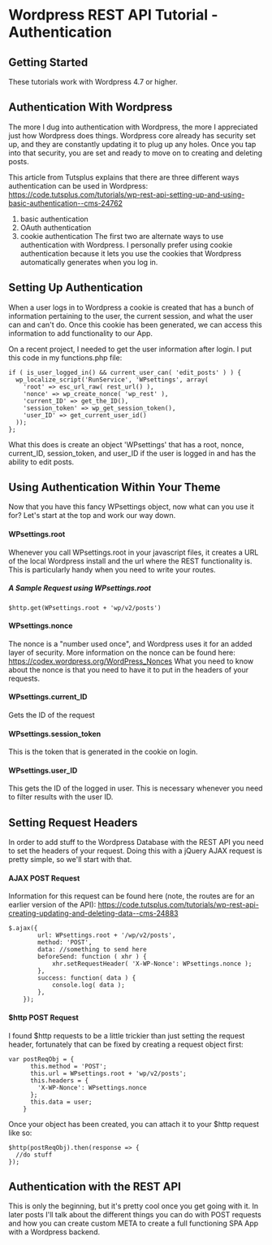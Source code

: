 # Wordpress REST API Tutorial - Authentication

## Getting Started
These tutorials work with Wordpress 4.7 or higher.

## Authentication With Wordpress
The more I dug into authentication with Wordpress, the more I appreciated just how Wordpress does things.  Wordpress core already has security set up, and they are constantly updating it to plug up any holes.  Once you tap into that security, you are set and ready to move on to creating and deleting posts.

This article from Tutsplus explains that there are three different ways authentication can be used in Wordpress:
https://code.tutsplus.com/tutorials/wp-rest-api-setting-up-and-using-basic-authentication--cms-24762
1. basic authentication
2. OAuth authentication
3. cookie authentication
The first two are alternate ways to use authentication with Wordpress.  I personally prefer using cookie authentication because it lets you use the cookies that Wordpress automatically generates when you log in.

## Setting Up Authentication
When a user logs in to Wordpress a cookie is created that has a bunch of information pertaining to the user, the current session, and what the user can and can't do.  Once this cookie has been generated, we can access this information to add functionality to our App.

On a recent project, I needed to get the user information after login.  I put this code in my functions.php file:

```
if ( is_user_logged_in() && current_user_can( 'edit_posts' ) ) {
  wp_localize_script('RunService', 'WPsettings', array(
    'root' => esc_url_raw( rest_url() ),
    'nonce' => wp_create_nonce( 'wp_rest' ),
    'current_ID' => get_the_ID(),
    'session_token' => wp_get_session_token(),
    'user_ID' => get_current_user_id()
  ));
};
```

What this does is create an object 'WPsettings' that has a root, nonce, current_ID, session_token, and user_ID if the user is logged in and has the ability to edit posts.

## Using Authentication Within Your Theme
Now that you have this fancy WPsettings object, now what can you use it for?  Let's start at the top and work our way down.

#### WPsettings.root
Whenever you call WPsettings.root in your javascript files, it creates a URL of the local Wordpress install and the url where the REST functionality is.  This is particularly handy when you need to write your routes.

##### A Sample Request using WPsettings.root
```
$http.get(WPsettings.root + 'wp/v2/posts')
```

#### WPsettings.nonce
The nonce is a "number used once", and Wordpress uses it for an added layer of security.  More information on the nonce can be found here:
https://codex.wordpress.org/WordPress_Nonces
What you need to know about the nonce is that you need to have it to put in the headers of your requests.

#### WPsettings.current_ID
Gets the ID of the request

#### WPsettings.session_token
This is the token that is generated in the cookie on login.

#### WPsettings.user_ID
This gets the ID of the logged in user.  This is necessary whenever you need to filter results with the user ID.

## Setting Request Headers
In order to add stuff to the Wordpress Database with the REST API you need to set the headers of your request.  Doing this with a jQuery AJAX request is pretty simple, so we'll start with that.

#### AJAX POST Request
Information for this request can be found here (note, the routes are for an earlier version of the API):
https://code.tutsplus.com/tutorials/wp-rest-api-creating-updating-and-deleting-data--cms-24883
```
$.ajax({
        url: WPsettings.root + '/wp/v2/posts',
        method: 'POST',
        data: //something to send here
        beforeSend: function ( xhr ) {
            xhr.setRequestHeader( 'X-WP-Nonce': WPsettings.nonce );
        },
        success: function( data ) {
            console.log( data );
        },
    });
```

#### $http POST Request
I found $http requests to be a little trickier than just setting the request header, fortunately that can be fixed by creating a request object first:

```
var postReqObj = {
      this.method = 'POST';
      this.url = WPsettings.root + 'wp/v2/posts';
      this.headers = {
        'X-WP-Nonce': WPsettings.nonce
      };
      this.data = user;
    }
```

Once your object has been created, you can attach it to your $http request like so:

```
$http(postReqObj).then(response => {
  //do stuff
});
```

## Authentication with the REST API
This is only the beginning, but it's pretty cool once you get going with it.  In later posts I'll talk about the different things you can do with POST requests and how you can create custom META to create a full functioning SPA App with a Wordpress backend.
